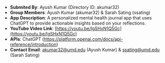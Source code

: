 - **Submited By**: Ayush Kumar (Directory ID: akumar32)
- **Group Members**: Ayush Kumar (akumar32) & Sarah Sating (ssating)
- **App Description**: A personalized mental health journal app that uses ChatGPT to provide actionable insights based on your reflections.
- **YouTube Video Link**: [https://youtu.be/IgSHxN1Q5Gc](https://youtu.be/IgSHxN1Q5Gc)
- **APIs**: ChatGPT (https://platform.openai.com/docs/api-reference/introduction)
- **Contact Email**: akumar32@umd.edu (Ayush Kumar) & ssating@umd.edu (Sarah Sating)
